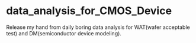 # data_analysis_for_CMOS_Device
Release my hand from daily boring data analysis for WAT(wafer acceptable test) and DM(semiconductor device modeling). 
